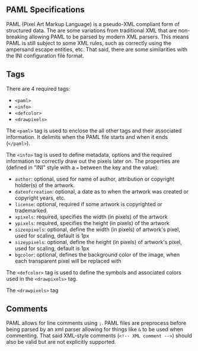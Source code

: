 PAML Specifications
--------------------------------------

PAML (Pixel Art Markup Language) is a pseudo-XML compliant form of structured data. The are some variations from traditional XML that are non-breaking allowing PAML to be parsed by modern XML parsers. This means PAML is still subject to some XML rules, such as correctly using the ampersand escape entities, etc. That said, there are some similarities with the INI configuration file format.

## Tags
There are 4 required tags:
- `<paml>`
- `<info>`
- `<defcolor>`
- `<drawpixels>`

The `<paml>` tag is used to enclose the all other tags and their associated information. It delimits when the PAML file starts and when it ends (`</paml>`).
  
The `<info>` tag is used to define metadata, options and the required information to correctly draw out the pixels later on. The properties are (defined in "INI" style with a `=` between the key and the value):
- `author`: optional, used for name of author, attribution or copyright holder(s) of the artwork.
- `dateofcreation`: optional, a date as to when the artwork was created or copyright years, etc.
- `license`: optional, required if some artwork is copyrighted or trademarked.
- `xpixels`: required, specifies the width (in pixels) of the artwork
- `ypixels`: required, specifies the height (in pixels) of the artwork
- `sizexpixels`: optional, define the width (in pixels) of artwork's pixel, used for scaling, default is 1px
- `sizeypixels`: optional, define the height (in pixels) of artwork's pixel, used for scaling, default is 1px
- `bgcolor`: optional, defines the background color of the image, when each transparent pixel will be replaced with

The `<defcolor>` tag is used to define the symbols and associated colors used in the `<drawpixels>` tag. 

The `<drawpixels>` tag

## Comments
PAML allows for line comments using `;`. PAML files are preprocess before being parsed by an xml parser allowing for things like `&` to be used when commenting. That said XML-style comments (`<!-- XML comment -->`) should also be valid but are not explicitly supported.

